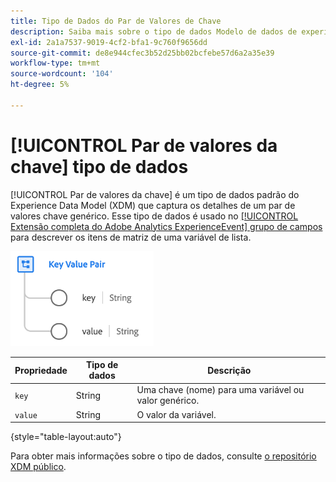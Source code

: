 ```yaml
---
title: Tipo de Dados do Par de Valores de Chave
description: Saiba mais sobre o tipo de dados Modelo de dados de experiência (XDM) do par de valores principal.
exl-id: 2a1a7537-9019-4cf2-bfa1-9c760f9656dd
source-git-commit: de8e944cfec3b52d25bb02bcfebe57d6a2a35e39
workflow-type: tm+mt
source-wordcount: '104'
ht-degree: 5%

---
```


# [!UICONTROL Par de valores da chave] tipo de dados

[!UICONTROL Par de valores da chave] é um tipo de dados padrão do Experience Data Model (XDM) que captura os detalhes de um par de valores chave genérico. Esse tipo de dados é usado no [[!UICONTROL Extensão completa do Adobe Analytics ExperienceEvent] grupo de campos](../field-groups/event/analytics-full-extension.md) para descrever os itens de matriz de uma variável de lista.

![Estrutura do par de valores da chave](../images/data-types/key-value-pair.png)

| Propriedade | Tipo de dados | Descrição |
| --- | --- | --- |
| `key` | String | Uma chave (nome) para uma variável ou valor genérico. |
| `value` | String | O valor da variável. |

{style="table-layout:auto"}

Para obter mais informações sobre o tipo de dados, consulte [o repositório XDM público](https://github.com/adobe/xdm/blob/master/extensions/adobe/experience/analytics/keyvalue.schema.json).
